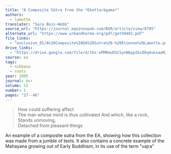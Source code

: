 ```yaml
---
title: "A Composite Sūtra from the *Ekottarāgama*"
authors:
  - lamotte
translator: "Sara Boin-Webb"
source_url: "https://journal.equinoxpub.com/BSR/article/view/8795"
alternate_url: "https://www.urbandharma.org/pdf/geth0401.pdf"
file_links:
  - "exclusive_01/A%20Composite%20EA%20Sutra%20-%20Étienne%20Lamotte.pdf"
drive_links:
  - "https://drive.google.com/file/d/1hx-xPMRmuDSCSynNbppIkc0Dq4ukxaaM/view?usp=drivesdk"
course: ea
tags:
  - nibbana
  - roots
year: 1995
journal: bsr
volume: 12
number: 1
pages: "27--46"
---
```


> How could suffering affect  
The man whose mind is thus cultivated  And which, like a rock,  
Stands unmoving,  
Detached from pleasant things

An example of a composite sutra from the EA, showing how this collection was made from a jumble of texts. It also contains a concrete example of the Mahayana growing out of Early Buddhism, in its use of the term "vajra"


